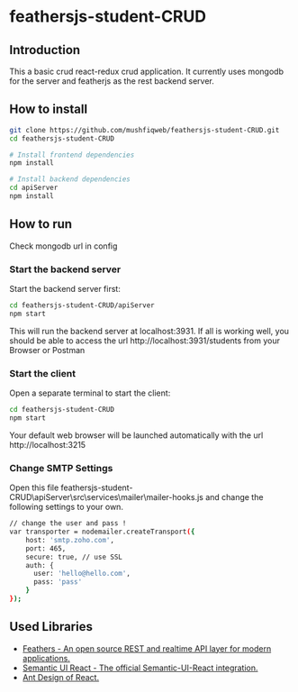 # feathersjs-student-CRUD


## Introduction
This a basic crud react-redux crud application. It currently uses mongodb for the server and featherjs as the rest backend server.

##  How to install

```bash
git clone https://github.com/mushfiqweb/feathersjs-student-CRUD.git
cd feathersjs-student-CRUD

# Install frontend dependencies
npm install

# Install backend dependencies
cd apiServer
npm install
```


## How to run
Check mongodb url in config

### Start the backend server
Start the backend server first:

```bash
cd feathersjs-student-CRUD/apiServer
npm start
```
This will run the backend server at localhost:3931. If all is working well, you should be able to access the url http://localhost:3931/students from your Browser or Postman

### Start the client
Open a separate terminal to start the client:

```bash
cd feathersjs-student-CRUD
npm start
```

Your default web browser will be launched automatically with the url http://localhost:3215

### Change SMTP Settings
Open this file feathersjs-student-CRUD\apiServer\src\services\mailer\mailer-hooks.js and change the following settings to your own.

```bash
// change the user and pass !
var transporter = nodemailer.createTransport({
    host: 'smtp.zoho.com',
    port: 465,
    secure: true, // use SSL
    auth: {
      user: 'hello@hello.com',
      pass: 'pass'
    }
});
```

## Used Libraries
* [Feathers - An open source REST and realtime API layer for modern applications.](https://feathersjs.com/)
* [Semantic UI React - The official Semantic-UI-React integration.](https://react.semantic-ui.com/introduction)
* [Ant Design of React.](https://ant.design/docs/react/introduce)

